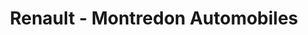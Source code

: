 ---
title: "Renault - Montredon Automobiles"
url: /lunion/renault-montredon-automobiles/
shop: Autowerkstatt
---